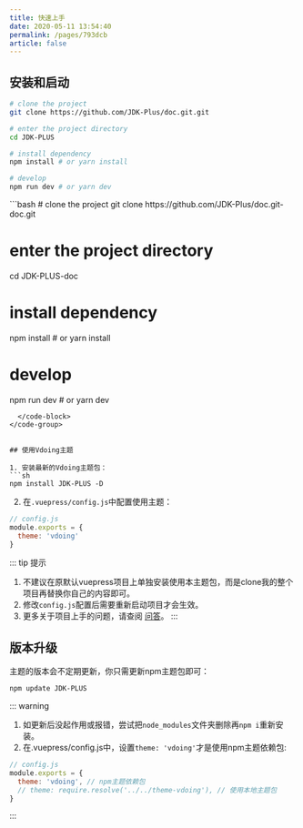 ```yaml
---
title: 快速上手
date: 2020-05-11 13:54:40
permalink: /pages/793dcb
article: false
---
```


## 安装和启动

<code-group>
  <code-block title="知识库兼博客风格预设配置" active>

```bash
# clone the project
git clone https://github.com/JDK-Plus/doc.git.git

# enter the project directory
cd JDK-PLUS

# install dependency
npm install # or yarn install

# develop
npm run dev # or yarn dev
```
  </code-block>

  <code-block title="文档风格预设配置">
```bash
# clone the project
git clone https://github.com/JDK-Plus/doc.git-doc.git

# enter the project directory
cd JDK-PLUS-doc

# install dependency
npm install # or yarn install

# develop
npm run dev # or yarn dev
```
  </code-block>
</code-group>


## 使用Vdoing主题

1. 安装最新的Vdoing主题包：
```sh
npm install JDK-PLUS -D
```

2. 在`.vuepress/config.js`中配置使用主题：
```js
// config.js
module.exports = {
  theme: 'vdoing'
}
```

::: tip 提示
  1. 不建议在原默认vuepress项目上单独安装使用本主题包，而是clone我的整个项目再替换你自己的内容即可。
  2. 修改`config.js`配置后需要重新启动项目才会生效。
  3. 更多关于项目上手的问题，请查阅 [问答](/pages/9cc27d/)。
:::


## 版本升级

主题的版本会不定期更新，你只需更新npm主题包即可：
```sh
npm update JDK-PLUS
```

::: warning
1. 如更新后没起作用或报错，尝试把`node_modules`文件夹删除再`npm i`重新安装。
2. 在.vuepress/config.js中，设置`theme: 'vdoing'`才是使用npm主题依赖包:
```js
// config.js
module.exports = {
  theme: 'vdoing', // npm主题依赖包
  // theme: require.resolve('../../theme-vdoing'), // 使用本地主题包
}
```
:::
